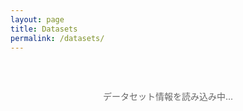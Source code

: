 ```yaml
---
layout: page
title: Datasets
permalink: /datasets/
---
```


<div id="loading" class="loading">
  <p>データセット情報を読み込み中...</p>
</div>

<div id="error" class="error" style="display: none;">
  <p>データセットの読み込みに失敗しました。</p>
</div>

<div id="dataset-list" class="dataset-list" style="display: none;">
  <!-- データセット一覧がここに動的に生成されます -->
</div>

<style>
.loading {
  text-align: center;
  padding: 2rem;
  color: #666;
}

.error {
  text-align: center;
  padding: 2rem;
  color: #d32f2f;
  background-color: #ffebee;
  border: 1px solid #ffcdd2;
  border-radius: 4px;
  margin: 1rem 0;
}

.dataset-list {
  display: grid;
  gap: 1.5rem;
  margin-top: 1rem;
}

.dataset-item {
  border: 1px solid #e0e0e0;
  border-radius: 8px;
  padding: 1.5rem;
  background-color: #fafafa;
  transition: box-shadow 0.2s ease;
}

.dataset-item:hover {
  box-shadow: 0 2px 8px rgba(0,0,0,0.1);
}

.dataset-item h3 a {
  color: #1976d2;
  text-decoration: none;
}

.dataset-item h3 a:hover {
  text-decoration: underline;
}

.view-details {
  display: inline-block;
  margin-top: 0.5rem;
  color: #1976d2;
  text-decoration: none;
  font-weight: 500;
}

.view-details:hover {
  text-decoration: underline;
}

.dataset-item p {
  margin: 0.5rem 0;
}

.dataset-item strong {
  color: #333;
}

.dataset-item a {
  color: #1976d2;
  text-decoration: none;
}

.dataset-item a:hover {
  text-decoration: underline;
}

.dataset-stats {
  background-color: #e3f2fd;
  padding: 1rem;
  border-radius: 4px;
  margin: 1rem 0;
  text-align: center;
}

@media (min-width: 768px) {
  .dataset-list {
    grid-template-columns: repeat(auto-fill, minmax(400px, 1fr));
  }
}
</style>

<script>
document.addEventListener('DOMContentLoaded', function() {
  loadDatasets();
});

async function loadDatasets() {
  const loadingEl = document.getElementById('loading');
  const errorEl = document.getElementById('error');
  const listEl = document.getElementById('dataset-list');
  
  try {
    // 現在は assets/data/temp-datasets.txt からIDリストを読み込み（テンポラリファイル）
    // 将来的にはAPIエンドポイントに変更予定
    const response = await fetch('/assets/data/temp-datasets.txt');
    if (!response.ok) {
      throw new Error('Failed to fetch dataset list');
    }
    
    const text = await response.text();
    const datasetIds = text.trim().split('\n').filter(id => id.trim());
    
    loadingEl.style.display = 'none';
    
    if (datasetIds.length === 0) {
      errorEl.innerHTML = '<p>データセットが見つかりませんでした。</p>';
      errorEl.style.display = 'block';
      return;
    }
    
    // データセット統計を表示
    const statsHtml = `
      <div class="dataset-stats">
        <h3>データセット統計</h3>
        <p><strong>総データセット数:</strong> ${datasetIds.length}</p>
      </div>
    `;
    
    // データセット一覧を生成
    const datasetsHtml = datasetIds.map(id => `
      <div class="dataset-item">
        <h3><a href="/dataset/?id=${id}">${id}</a></h3>
        <p><strong>ID:</strong> ${id}</p>
        <p><strong>設定ファイル:</strong> <a href="https://github.com/dbcls/rdf-config/tree/master/config/${id}" target="_blank">GitHub</a></p>
        <p><em>詳細なメタデータは今後のAPI開発により表示予定</em></p>
        <p><a href="/dataset/?id=${id}" class="view-details">詳細を見る →</a></p>
      </div>
    `).join('');
    
    listEl.innerHTML = statsHtml + datasetsHtml;
    listEl.style.display = 'block';
    
  } catch (error) {
    console.error('Error loading datasets:', error);
    loadingEl.style.display = 'none';
    errorEl.style.display = 'block';
  }
}

// 将来のAPI対応用の関数（コメントアウト）
/*
async function loadDatasetsFromAPI() {
  try {
    const response = await fetch('/api/datasets');
    const datasets = await response.json();
    
    const datasetsHtml = datasets.map(dataset => `
      <div class="dataset-item">
        <h3>${dataset.name || dataset.id}</h3>
        <p><strong>ID:</strong> ${dataset.id}</p>
        ${dataset.description ? `<p><strong>Description:</strong> ${dataset.description}</p>` : ''}
        ${dataset.endpoint ? `<p><strong>Endpoint:</strong> <a href="${dataset.endpoint}">${dataset.endpoint}</a></p>` : ''}
        ${dataset.license ? `<p><strong>License:</strong> ${dataset.license}</p>` : ''}
        ${dataset.homepage ? `<p><strong>Homepage:</strong> <a href="${dataset.homepage}">${dataset.homepage}</a></p>` : ''}
      </div>
    `).join('');
    
    document.getElementById('dataset-list').innerHTML = datasetsHtml;
  } catch (error) {
    console.error('Error loading datasets from API:', error);
  }
}
*/
</script>
